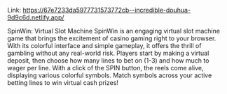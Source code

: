 Link: https://67e7233da5977731573772cb--incredible-douhua-9d9c6d.netlify.app/


SpinWin: Virtual Slot Machine
SpinWin is an engaging virtual slot machine game that brings the excitement of casino gaming right to your browser. With its colorful interface and simple gameplay, it offers the thrill of gambling without any real-world risk.
Players start by making a virtual deposit, then choose how many lines to bet on (1-3) and how much to wager per line. With a click of the SPIN button, the reels come alive, displaying various colorful symbols. Match symbols across your active betting lines to win virtual cash prizes!

